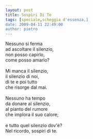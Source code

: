 ```yaml
---
layout: post
title: Sospiri Di Te
tags: [speciale,scheggia d'essenza,]
date: 2009-04-11 22:49:00
author: pietro
---
```

Nessuno si ferma<br/>ad ascoltare il silenzio,<br/>non posso capirlo,<br/>come posso amarlo?<br/><br/>Mi manca il silenzio,<br/>il silenzio di noi,<br/>di te e poi tutto<br/>che risorge dal mai.<br/><br/>Nessuno ha tempo<br/>da donare al silenzio,<br/>al pianto del rumore<br/>che implora il suo calore;<br/><br/>e tutto quel silenzio dov'è?<br/>Nel ricordo, sospiri di te.
